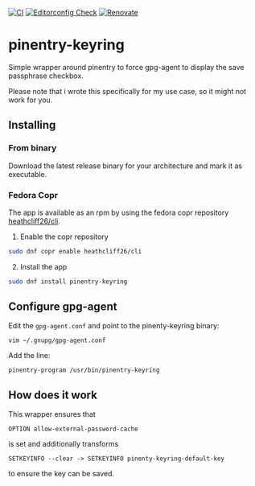 [![CI](https://github.com/heathcliff26/pinentry-keyring/actions/workflows/ci.yaml/badge.svg?event=push)](https://github.com/heathcliff26/pinentry-keyring/actions/workflows/ci.yaml)
[![Editorconfig Check](https://github.com/heathcliff26/pinentry-keyring/actions/workflows/editorconfig-check.yaml/badge.svg?event=push)](https://github.com/heathcliff26/pinentry-keyring/actions/workflows/editorconfig-check.yaml)
[![Renovate](https://github.com/heathcliff26/pinentry-keyring/actions/workflows/renovate.yaml/badge.svg)](https://github.com/heathcliff26/pinentry-keyring/actions/workflows/renovate.yaml)

# pinentry-keyring

Simple wrapper around pinentry to force gpg-agent to display the save passphrase checkbox.

Please note that i wrote this specifically for my use case, so it might not work for you.

## Installing

### From binary

Download the latest release binary for your architecture and mark it as executable.

### Fedora Copr

The app is available as an rpm by using the fedora copr repository [heathcliff26/cli](https://copr.fedorainfracloud.org/coprs/heathcliff26/cli/).
1. Enable the copr repository
```bash
sudo dnf copr enable heathcliff26/cli
```
2. Install the app
```bash
sudo dnf install pinentry-keyring
```

## Configure gpg-agent

Edit the `gpg-agent.conf` and point to the pinenty-keyring binary:
```
vim ~/.gnupg/gpg-agent.conf
```
Add the line:
```
pinentry-program /usr/bin/pinentry-keyring
```

## How does it work

This wrapper ensures that
```
OPTION allow-external-password-cache
```
is set and additionally transforms
```
SETKEYINFO --clear -> SETKEYINFO pinenty-keyring-default-key
```
to ensure the key can be saved.
